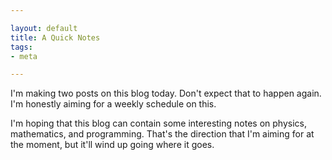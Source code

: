 ```yaml
---

layout: default
title: A Quick Notes
tags:
- meta

---
```


I'm making two posts on this blog today.  Don't expect that to happen
again.  I'm honestly aiming for a weekly schedule on this.

I'm hoping that this blog can contain some interesting notes on
physics, mathematics, and programming. That's the direction that I'm
aiming for at the moment, but it'll wind up going where it goes.
